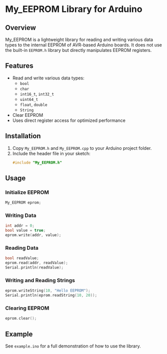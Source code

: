# My_EEPROM Library for Arduino

## Overview
My_EEPROM is a lightweight library for reading and writing various data types to the internal EEPROM of AVR-based Arduino boards. It does not use the built-in `EEPROM.h` library but directly manipulates EEPROM registers.

## Features
- Read and write various data types:
  - `bool`
  - `char`
  - `int16_t`, `int32_t`
  - `uint64_t`
  - `float`, `double`
  - `String`
- Clear EEPROM
- Uses direct register access for optimized performance

## Installation
1. Copy `My_EEPROM.h` and `My_EEPROM.cpp` to your Arduino project folder.
2. Include the header file in your sketch:
   ```cpp
   #include "My_EEPROM.h"
   ```

## Usage
### Initialize EEPROM
```cpp
My_EEPROM eprom;
```

### Writing Data
```cpp
int addr = 0;
bool value = true;
eprom.write(addr, value);
```

### Reading Data
```cpp
bool readValue;
eprom.read(addr, readValue);
Serial.println(readValue);
```

### Writing and Reading Strings
```cpp
eprom.writeString(10, "Hello EEPROM");
Serial.println(eprom.readString(10, 20));
```

### Clearing EEPROM
```cpp
eprom.clear();
```

## Example
See `example.ino` for a full demonstration of how to use the library.
